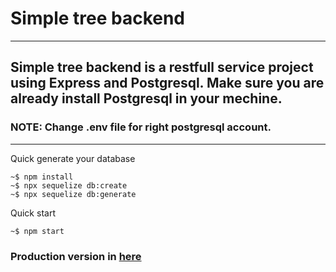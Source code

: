 # Simple tree backend
----------------------
Simple tree backend is a restfull service project using Express and Postgresql.
Make sure you are already install Postgresql in your mechine.
----------------------
### NOTE: Change .env file for right postgresql account.

----------------------
Quick generate your database
```console
~$ npm install
~$ npx sequelize db:create
~$ npx sequelize db:generate
```

Quick start
```console
~$ npm start
```

### Production version in [ here ](https://simple-tree-backend.herokuapp.com/)
